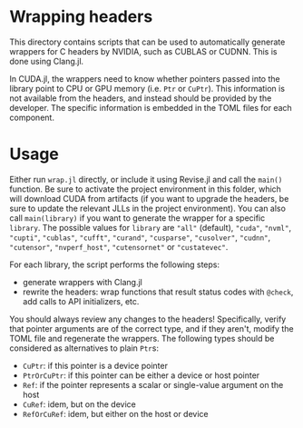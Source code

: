 # Wrapping headers

This directory contains scripts that can be used to automatically generate
wrappers for C headers by NVIDIA, such as CUBLAS or CUDNN. This is done using
Clang.jl.

In CUDA.jl, the wrappers need to know whether pointers passed into the
library point to CPU or GPU memory (i.e. `Ptr` or `CuPtr`). This information is
not available from the headers, and instead should be provided by the developer. The
specific information is embedded in the TOML files for each component.


# Usage

Either run `wrap.jl` directly, or include it using Revise.jl and call the `main()` function.
Be sure to activate the project environment in this folder, which will download CUDA from
artifacts (if you want to upgrade the headers, be sure to update the relevant JLLs in the
project environment).
You can also call `main(library)` if you want to generate the wrapper for a specific `library`.
The possible values for `library` are `"all"` (default), `"cuda"`, `"nvml"`, `"cupti"`,
`"cublas"`, `"cufft"`, `"curand"`, `"cusparse"`, `"cusolver"`, `"cudnn"`, `"cutensor"`,
`"nvperf_host"`, `"cutensornet"` or `"custatevec"`.

For each library, the script performs the following steps:

- generate wrappers with Clang.jl
- rewrite the headers: wrap functions that result status codes with `@check`, add calls to
  API initializers, etc.

You should always review any changes to the headers! Specifically, verify that pointer
arguments are of the correct type, and if they aren't, modify the TOML file and regenerate
the wrappers. The following types should be considered as alternatives to plain `Ptr`s:

- `CuPtr`: if this pointer is a device pointer
- `PtrOrCuPtr`: if this pointer can be either a device or host pointer
- `Ref`: if the pointer represents a scalar or single-value argument on the host
- `CuRef`: idem, but on the device
- `RefOrCuRef`: idem, but either on the host or device
